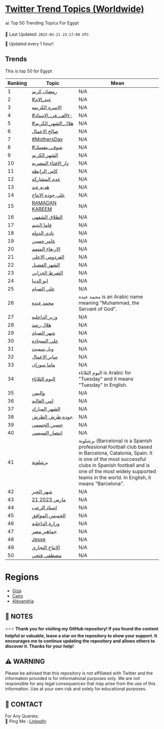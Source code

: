 [Twitter Trend Topics (Worldwide)](https://github.com/ErcinDedeoglu/Twitter-Trend-Topics)
==========


📊 Top 50 Trending Topics For Egypt

📆 Last Updated: `2023-03-21 23:17:08 UTC`

🔧 Updated every 1 hour!


## Trends

This is top 50 for Egypt

| Ranking | Topic | Mean |
| ------- | ------------ | ------------ |
| 1 | [رمضان كريم](http://twitter.com/search?q=%d8%b1%d9%85%d8%b6%d8%a7%d9%86+%d9%83%d8%b1%d9%8a%d9%85) | N/A |
| 2 | [#عيد_الام](http://twitter.com/search?q=%23%d8%b9%d9%8a%d8%af_%d8%a7%d9%84%d8%a7%d9%85) | N/A |
| 3 | [الاسره الكريمه](http://twitter.com/search?q=%d8%a7%d9%84%d8%a7%d8%b3%d8%b1%d9%87+%d8%a7%d9%84%d9%83%d8%b1%d9%8a%d9%85%d9%87) | N/A |
| 4 | [#٧٠الف_في_الاستاد](http://twitter.com/search?q=%23%d9%a7%d9%a0%d8%a7%d9%84%d9%81_%d9%81%d9%8a_%d8%a7%d9%84%d8%a7%d8%b3%d8%aa%d8%a7%d8%af) | N/A |
| 5 | [#هلال_الشهر_الكريم](http://twitter.com/search?q=%23%d9%87%d9%84%d8%a7%d9%84_%d8%a7%d9%84%d8%b4%d9%87%d8%b1_%d8%a7%d9%84%d9%83%d8%b1%d9%8a%d9%85) | N/A |
| 6 | [صالح الاعمال](http://twitter.com/search?q=%d8%b5%d8%a7%d9%84%d8%ad+%d8%a7%d9%84%d8%a7%d8%b9%d9%85%d8%a7%d9%84) | N/A |
| 7 | [#MothersDay](http://twitter.com/search?q=%23MothersDay) | N/A |
| 8 | [#شوف_بنفسك](http://twitter.com/search?q=%23%d8%b4%d9%88%d9%81_%d8%a8%d9%86%d9%81%d8%b3%d9%83) | N/A |
| 9 | [الشهر الكريم](http://twitter.com/search?q=%d8%a7%d9%84%d8%b4%d9%87%d8%b1+%d8%a7%d9%84%d9%83%d8%b1%d9%8a%d9%85) | N/A |
| 10 | [دار الافتاء المصريه](http://twitter.com/search?q=%d8%af%d8%a7%d8%b1+%d8%a7%d9%84%d8%a7%d9%81%d8%aa%d8%a7%d8%a1+%d8%a7%d9%84%d9%85%d8%b5%d8%b1%d9%8a%d9%87) | N/A |
| 11 | [كاس الرابطه](http://twitter.com/search?q=%d9%83%d8%a7%d8%b3+%d8%a7%d9%84%d8%b1%d8%a7%d8%a8%d8%b7%d9%87) | N/A |
| 12 | [عدم المشاركه](http://twitter.com/search?q=%d8%b9%d8%af%d9%85+%d8%a7%d9%84%d9%85%d8%b4%d8%a7%d8%b1%d9%83%d9%87) | N/A |
| 13 | [هديه عيد](http://twitter.com/search?q=%d9%87%d8%af%d9%8a%d9%87+%d8%b9%d9%8a%d8%af) | N/A |
| 14 | [علي جوده الانتاج](http://twitter.com/search?q=%d8%b9%d9%84%d9%8a+%d8%ac%d9%88%d8%af%d9%87+%d8%a7%d9%84%d8%a7%d9%86%d8%aa%d8%a7%d8%ac) | N/A |
| 15 | [RAMADAN  KAREEM](http://twitter.com/search?q=RAMADAN++KAREEM) | N/A |
| 16 | [الطلاق الشفهي](http://twitter.com/search?q=%d8%a7%d9%84%d8%b7%d9%84%d8%a7%d9%82+%d8%a7%d9%84%d8%b4%d9%81%d9%87%d9%8a) | N/A |
| 17 | [فاما اليتيم](http://twitter.com/search?q=%d9%81%d8%a7%d9%85%d8%a7+%d8%a7%d9%84%d9%8a%d8%aa%d9%8a%d9%85) | N/A |
| 18 | [نادي الدوله](http://twitter.com/search?q=%d9%86%d8%a7%d8%af%d9%8a+%d8%a7%d9%84%d8%af%d9%88%d9%84%d9%87) | N/A |
| 19 | [عامر حسين](http://twitter.com/search?q=%d8%b9%d8%a7%d9%85%d8%b1+%d8%ad%d8%b3%d9%8a%d9%86) | N/A |
| 20 | [الاربعاء المتمم](http://twitter.com/search?q=%d8%a7%d9%84%d8%a7%d8%b1%d8%a8%d8%b9%d8%a7%d8%a1+%d8%a7%d9%84%d9%85%d8%aa%d9%85%d9%85) | N/A |
| 21 | [الفردوس الاعلي](http://twitter.com/search?q=%d8%a7%d9%84%d9%81%d8%b1%d8%af%d9%88%d8%b3+%d8%a7%d9%84%d8%a7%d8%b9%d9%84%d9%8a) | N/A |
| 22 | [الشهر الفضيل](http://twitter.com/search?q=%d8%a7%d9%84%d8%b4%d9%87%d8%b1+%d8%a7%d9%84%d9%81%d8%b6%d9%8a%d9%84) | N/A |
| 23 | [الشرط الجزايي](http://twitter.com/search?q=%d8%a7%d9%84%d8%b4%d8%b1%d8%b7+%d8%a7%d9%84%d8%ac%d8%b2%d8%a7%d9%8a%d9%8a) | N/A |
| 24 | [ابو الدنيا](http://twitter.com/search?q=%d8%a7%d8%a8%d9%88+%d8%a7%d9%84%d8%af%d9%86%d9%8a%d8%a7) | N/A |
| 25 | [علي الصيام](http://twitter.com/search?q=%d8%b9%d9%84%d9%8a+%d8%a7%d9%84%d8%b5%d9%8a%d8%a7%d9%85) | N/A |
| 26 | [محمد عبده](http://twitter.com/search?q=%d9%85%d8%ad%d9%85%d8%af+%d8%b9%d8%a8%d8%af%d9%87) | محمد عبده is an Arabic name meaning "Muhammad, the Servant of God". |
| 27 | [وزير الداخليه](http://twitter.com/search?q=%d9%88%d8%b2%d9%8a%d8%b1+%d8%a7%d9%84%d8%af%d8%a7%d8%ae%d9%84%d9%8a%d9%87) | N/A |
| 28 | [هلال رشد](http://twitter.com/search?q=%d9%87%d9%84%d8%a7%d9%84+%d8%b1%d8%b4%d8%af) | N/A |
| 29 | [شهر الصيام](http://twitter.com/search?q=%d8%b4%d9%87%d8%b1+%d8%a7%d9%84%d8%b5%d9%8a%d8%a7%d9%85) | N/A |
| 30 | [علي السجاده](http://twitter.com/search?q=%d8%b9%d9%84%d9%8a+%d8%a7%d9%84%d8%b3%d8%ac%d8%a7%d8%af%d9%87) | N/A |
| 31 | [ويل سميث](http://twitter.com/search?q=%d9%88%d9%8a%d9%84+%d8%b3%d9%85%d9%8a%d8%ab) | N/A |
| 32 | [ساير الاعمال](http://twitter.com/search?q=%d8%b3%d8%a7%d9%8a%d8%b1+%d8%a7%d9%84%d8%a7%d8%b9%d9%85%d8%a7%d9%84) | N/A |
| 33 | [ماما سوزان](http://twitter.com/search?q=%d9%85%d8%a7%d9%85%d8%a7+%d8%b3%d9%88%d8%b2%d8%a7%d9%86) | N/A |
| 34 | [اليوم الثلاثاء](http://twitter.com/search?q=%d8%a7%d9%84%d9%8a%d9%88%d9%85+%d8%a7%d9%84%d8%ab%d9%84%d8%a7%d8%ab%d8%a7%d8%a1) | اليوم الثلاثاء is Arabic for "Tuesday" and it means "Tuesday" in English. |
| 35 | [واليمن](http://twitter.com/search?q=%d9%88%d8%a7%d9%84%d9%8a%d9%85%d9%86) | N/A |
| 36 | [امي الغاليه](http://twitter.com/search?q=%d8%a7%d9%85%d9%8a+%d8%a7%d9%84%d8%ba%d8%a7%d9%84%d9%8a%d9%87) | N/A |
| 37 | [الشهر المبارك](http://twitter.com/search?q=%d8%a7%d9%84%d8%b4%d9%87%d8%b1+%d8%a7%d9%84%d9%85%d8%a8%d8%a7%d8%b1%d9%83) | N/A |
| 38 | [جوده طرش الطرش](http://twitter.com/search?q=%d8%ac%d9%88%d8%af%d9%87+%d8%b7%d8%b1%d8%b4+%d8%a7%d9%84%d8%b7%d8%b1%d8%b4) | N/A |
| 39 | [حسين الجسمي](http://twitter.com/search?q=%d8%ad%d8%b3%d9%8a%d9%86+%d8%a7%d9%84%d8%ac%d8%b3%d9%85%d9%8a) | N/A |
| 40 | [انتصار السيسي](http://twitter.com/search?q=%d8%a7%d9%86%d8%aa%d8%b5%d8%a7%d8%b1+%d8%a7%d9%84%d8%b3%d9%8a%d8%b3%d9%8a) | N/A |
| 41 | [برشلونة](http://twitter.com/search?q=%d8%a8%d8%b1%d8%b4%d9%84%d9%88%d9%86%d8%a9) | برشلونة (Barcelona) is a Spanish professional football club based in Barcelona, Catalonia, Spain. It is one of the most successful clubs in Spanish football and is one of the most widely supported teams in the world. In English, it means "Barcelona". |
| 42 | [شهر الخير](http://twitter.com/search?q=%d8%b4%d9%87%d8%b1+%d8%a7%d9%84%d8%ae%d9%8a%d8%b1) | N/A |
| 43 | [21 مارس 2023](http://twitter.com/search?q=21+%d9%85%d8%a7%d8%b1%d8%b3+2023) | N/A |
| 44 | [استاد الرعب](http://twitter.com/search?q=%d8%a7%d8%b3%d8%aa%d8%a7%d8%af+%d8%a7%d9%84%d8%b1%d8%b9%d8%a8) | N/A |
| 45 | [الخميس الموافق](http://twitter.com/search?q=%d8%a7%d9%84%d8%ae%d9%85%d9%8a%d8%b3+%d8%a7%d9%84%d9%85%d9%88%d8%a7%d9%81%d9%82) | N/A |
| 46 | [وزارة الداخلية](http://twitter.com/search?q=%d9%88%d8%b2%d8%a7%d8%b1%d8%a9+%d8%a7%d9%84%d8%af%d8%a7%d8%ae%d9%84%d9%8a%d8%a9) | N/A |
| 47 | [جماهير مصر](http://twitter.com/search?q=%d8%ac%d9%85%d8%a7%d9%87%d9%8a%d8%b1+%d9%85%d8%b5%d8%b1) | N/A |
| 48 | [Jesse](http://twitter.com/search?q=Jesse) | N/A |
| 49 | [الانتاج التجاري](http://twitter.com/search?q=%d8%a7%d9%84%d8%a7%d9%86%d8%aa%d8%a7%d8%ac+%d8%a7%d9%84%d8%aa%d8%ac%d8%a7%d8%b1%d9%8a) | N/A |
| 50 | [مصطفي فتحي](http://twitter.com/search?q=%d9%85%d8%b5%d8%b7%d9%81%d9%8a+%d9%81%d8%aa%d8%ad%d9%8a) | N/A |



# Regions

* [Giza](</Egypt/Giza.md>)
* [Cairo](</Egypt/Cairo.md>)
* [Alexandria](</Egypt/Alexandria.md>)



## 📝 NOTES

⭐⭐⭐ **Thank you for visiting my GitHub repository! If you found the content helpful or valuable, leave a star on the repository to show your support. It encourages me to continue updating the repository and allows others to discover it. Thanks for your help!**


## ⚠️ WARNING

Please be advised that this repository is not affiliated with Twitter and the information provided is for informational purposes only. We are not responsible for any legal consequences that may arise from the use of this information. Use at your own risk and solely for educational purposes.


## 📨 CONTACT

 For Any Queries:  
            🏓 Ping Me : [LinkedIn](https://www.linkedin.com/in/ercindedeoglu/)

